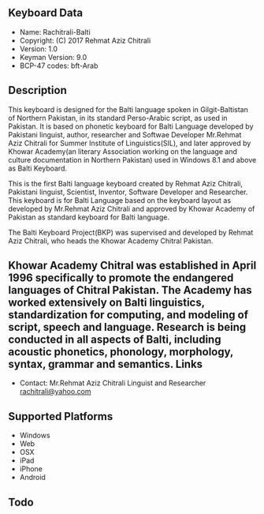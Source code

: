 Keyboard Data
-------------

* Name:           Rachitrali-Balti
* Copyright:      (C) 2017 Rehmat Aziz Chitrali
* Version:        1.0
* Keyman Version: 9.0
* BCP-47 codes:   bft-Arab

Description
-----------

This keyboard is designed for the Balti language spoken in Gilgit-Baltistan of Northern Pakistan, in its standard Perso-Arabic script, as used in Pakistan. It is based on phonetic keyboard for Balti Language developed by Pakistani linguist, author, researcher and Softwae Developer Mr.Rehmat Aziz Chitrali for Summer Institute of Linguistics(SIL), and later approved by Khowar Academy(an literary Association working on the language and culture documentation in Northern Pakistan) used in Windows 8.1 and above as Balti Keyboard.

This is the first Balti language keyboard created by Rehmat Aziz Chitrali, Pakistani linguist, Scientist, Inventor, Software Developer and Researcher. This keyboard is for Balti Language based on the keyboard layout as developed by Mr.Rehmat Aziz Chitrali and approved by Khowar Academy of Pakistan as standard keyboard for Balti language.

The Balti Keyboard Project(BKP) was supervised and developed by Rehmat Aziz Chitrali, who heads the Khowar Academy Chitral Pakistan.

Khowar Academy Chitral was established in April 1996 specifically to promote the endangered  languages of Chitral Pakistan. The Academy has worked extensively on Balti linguistics, standardization for computing, and modeling of script, speech and language. Research is being conducted in all aspects of Balti, including acoustic phonetics, phonology, morphology, syntax, grammar and semantics.
Links
-----

 * Contact: Mr.Rehmat Aziz Chitrali Linguist and Researcher <rachitrali@yahoo.com>

Supported Platforms
-------------------
 * Windows
 * Web
 * OSX
 * iPad
 * iPhone
 * Android
 
Todo
----

